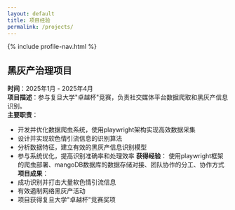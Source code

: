 ```yaml
---
layout: default
title: 项目经验
permalink: /projects/
---
```


{% include profile-nav.html %}

## 黑灰产治理项目
**时间**：2025年1月 - 2025年4月  
**项目描述**：参与复旦大学"卓越杯"竞赛，负责社交媒体平台数据爬取和黑灰产信息识别。  
**主要职责**：
- 开发并优化数据爬虫系统，使用playwright架构实现高效数据采集
- 设计并实现软色情引流信息的识别算法
- 分析数据特征，建立有效的黑灰产信息识别模型
- 参与系统优化，提高识别准确率和处理效率
**获得经验**：
  使用playwright框架的爬虫部署、mangoDB数据库的数据存储对接、团队协作的分工、协作方式
**项目成果**：
- 成功识别并打击大量软色情引流信息
- 有效遏制网络黑灰产活动
- 项目获得复旦大学"卓越杯"竞赛奖项 

